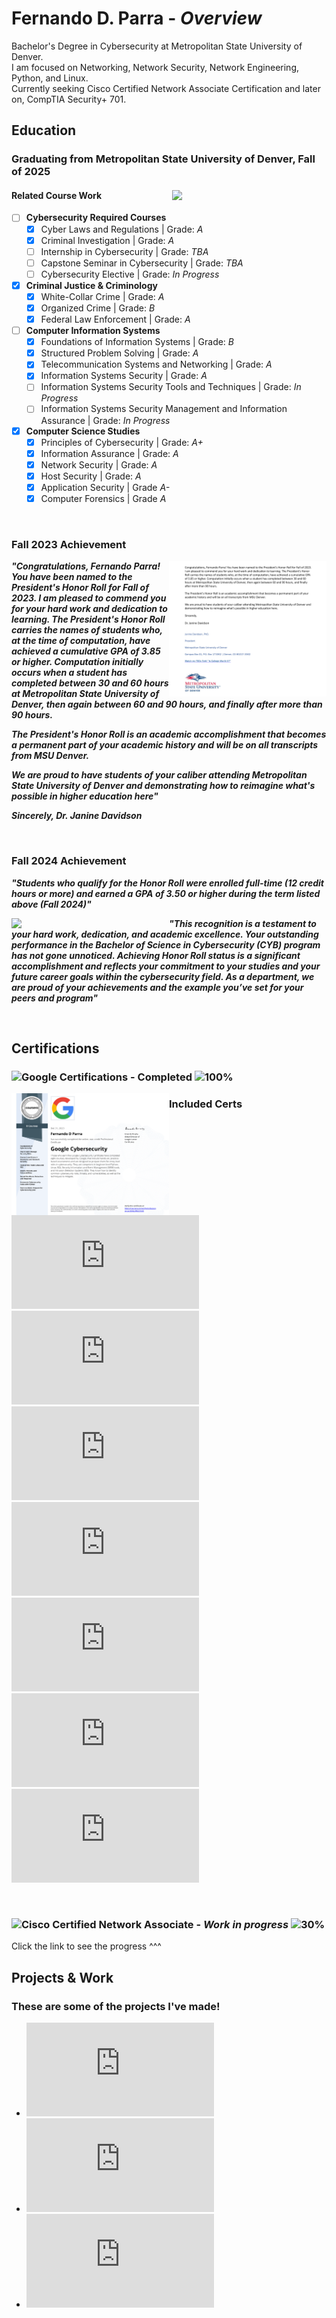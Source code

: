 # Fernando D. Parra - *Overview*
Bachelor's Degree in Cybersecurity at Metropolitan State University of Denver.
<br>I am focused on Networking, Network Security, Network Engineering, Python, and Linux.
<br>Currently seeking Cisco Certified Network Associate Certification and later on, CompTIA Security+ 701.

## Education
### Graduating from Metropolitan State University of Denver, Fall of 2025 

#### Related Course Work <img src = "https://early-bird.msudenver.edu/wp-content/uploads/2024/08/phMSUDenverSignBrickAndGlass22.jpg" style = "width:49%; height:auto;" align="right" />
- [ ] __Cybersecurity Required Courses__
   - [X] Cyber Laws and Regulations | Grade: _A_
   - [X] Criminal Investigation | Grade: _A_
   - [ ] Internship in Cybersecurity | Grade: _TBA_
   - [ ] Capstone Seminar in Cybersecurity | Grade: _TBA_
   - [ ] Cybersecurity Elective | Grade: _In Progress_

- [X] __Criminal Justice & Criminology__ 
   - [X] White-Collar Crime | Grade: _A_ 
   - [X] Organized Crime | Grade: _B_ 
   - [X] Federal Law Enforcement | Grade: _A_ 
  
- [ ] __Computer Information Systems__
   - [X] Foundations of Information Systems | Grade: _B_
   - [X] Structured Problem Solving | Grade: _A_
   - [X] Telecommunication Systems and Networking | Grade: _A_
   - [X] Information Systems Security | Grade: _A_
   - [ ] Information Systems Security Tools and Techniques | Grade: _In Progress_
   - [ ] Information Systems Security Management and Information Assurance | Grade: _In Progress_
     
- [X] __Computer Science Studies__
   - [X] Principles of Cybersecurity | Grade: _A+_
   - [X] Information Assurance | Grade: _A_
   - [X] Network Security | Grade: _A_
   - [X] Host Security | Grade: _A_
   - [X] Application Security | Grade _A-_
   - [X] Computer Forensics | Grade _A_

<br clear="right" />

### Fall 2023 Achievement
<img src = "https://github.com/Fernando144ft/My-Work-Repo/blob/38d74f60f4b3940c5a9e2f45c731387a5d584fb1/Awards/Images/MSU%20Denver%20Honor%20Roll%202023.png" style = "width:50%; height:auto;" align="right">

<em><b>"Congratulations, Fernando Parra! You have been named to the President's Honor Roll for Fall of 2023.
I am pleased to commend you for your hard work and dedication to learning. The President's Honor
Roll carries the names of students who, at the time of computation, have achieved a cumulative GPA
of 3.85 or higher. Computation initially occurs when a student has completed between 30 and 60
hours at Metropolitan State University of Denver, then again between 60 and 90 hours, and finally
after more than 90 hours.

The President's Honor Roll is an academic accomplishment that becomes a permanent part of your
academic history and will be on all transcripts from MSU Denver.

We are proud to have students of your caliber attending Metropolitan State University of Denver and
demonstrating how to reimagine what's possible in higher education here"

Sincerely, Dr. Janine Davidson</b></em>

<br clear="right" />

### Fall 2024 Achievement
***"Students who qualify for the Honor Roll were enrolled full-time (12 credit hours or more) and earned a GPA of 3.50 or higher during the term listed above (Fall 2024)"***

<img src = "https://github.com/Fernando144ft/My-Work-Repo/blob/b96d374290fc6b1d5c468cb8b0e918f81fd1959d/Awards/Images/Department%20of%20CJC%20Honor%20Roll.png" style = "width:50%; height:auto;" align="left"> 

***"This recognition is a testament to your hard work, dedication, and academic excellence. Your outstanding performance in the Bachelor of Science in Cybersecurity (CYB) program has not gone unnoticed. Achieving Honor Roll status is a significant accomplishment and reflects your commitment to your studies and your future career goals within the cybersecurity field. As a department, we are proud of your achievements and the example you’ve set for your peers and program"***
   
<br clear="left">

## Certifications
<!-- Google Certifications -->
### ![Google Certifications](https://github.com/Fernando144ft/My-Work-Repo/tree/main/Google%20Cybersecurity) - Completed ![100%](https://progress-bar.xyz/100/?style=flat) 
<!-- Certification Image -->
<img src = "https://github.com/Fernando144ft/My-Work-Repo/blob/main/Google%20Cybersecurity/Images/Google%20Cybersecurity.png" style = "width:50%; height:auto;" align="left" />

### Included Certs

   ![Foundations of Cybersecurity](https://github.com/Fernando144ft/My-Work-Repo/blob/main/Google%20Cybersecurity/1.%20Coursera%20-%20Foundations%20of%20Cybersecurity.pdf)  
   ![Play it Safe - Manage Security Risks](https://github.com/Fernando144ft/My-Work-Repo/blob/main/Google%20Cybersecurity/2.%20Coursera%20-%20Play%20It%20Safe%20Manage%20Security%20Risks.pdf)  
   ![Connect and Protect Networks and Network Security](https://github.com/Fernando144ft/My-Work-Repo/blob/main/Google%20Cybersecurity/3.%20Coursera%20-%20Connect%20and%20Protect%20Networks%20and%20Network%20Security.pdf)  
   ![Tools of the Trade Linux and SQL](https://github.com/Fernando144ft/My-Work-Repo/blob/main/Google%20Cybersecurity/4.%20Coursera%20-%20Tools%20of%20the%20Trade%20Linux%20and%20SQL.pdf)  
   ![Asset, Threats, and Vulnerabilities](https://github.com/Fernando144ft/My-Work-Repo/blob/main/Google%20Cybersecurity/5.%20Coursera%20-%20Assets%2C%20Threats%2C%20and%20Vulnerabilities.pdf)  
   ![Sound the Alarm - Detection and Response](https://github.com/Fernando144ft/My-Work-Repo/blob/main/Google%20Cybersecurity/6.%20Coursera%20-%20Sound%20the%20Alarm%20Detection%20and%20Response.pdf)  
   ![Automate Cybersecurity Tasks with Python](https://github.com/Fernando144ft/My-Work-Repo/blob/main/Google%20Cybersecurity/8.%20Coursera%20-%20Put%20it%20to%20Work%20Prepare%20for%20Cybersecurity%20Jobs.pdf)  

<br clear="left" />

<!-- CCNA Section -->
### ![Cisco Certified Network Associate](https://github.com/Fernando144ft/My-Work-Repo/tree/main/Cisco%20Certified%20Network%20Associate%20(CCNA)) - *Work in progress* ![30%](https://progress-bar.xyz/30/?style=flat)
Click the link to see the progress ^^^

## Projects & Work
### These are some of the projects I've made!
* ![Python & Databases](https://github.com/Fernando144ft/My-Work-Repo/blob/main/Python/Python%20%26%20Databases/readme.md)
* ![Team Management Project](https://github.com/Fernando144ft/My-Work-Repo/blob/main/Python/Team%20Management%20Program/readme.md)
* ![Gap Analysis Scenario](https://github.com/Fernando144ft/My-Work-Repo/blob/065090b79273f695a6f56f4884657ad016b2f3a2/Host%20Security/Gap%20Analysis%20Scenario%20-%20Project.pdf)
